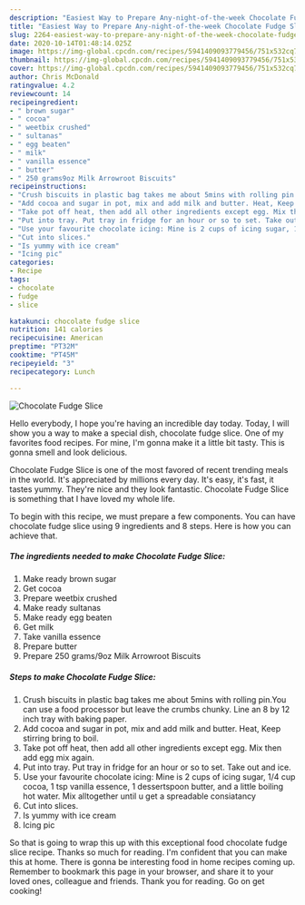 ```yaml
---
description: "Easiest Way to Prepare Any-night-of-the-week Chocolate Fudge Slice"
title: "Easiest Way to Prepare Any-night-of-the-week Chocolate Fudge Slice"
slug: 2264-easiest-way-to-prepare-any-night-of-the-week-chocolate-fudge-slice
date: 2020-10-14T01:48:14.025Z
image: https://img-global.cpcdn.com/recipes/5941409093779456/751x532cq70/chocolate-fudge-slice-recipe-main-photo.jpg
thumbnail: https://img-global.cpcdn.com/recipes/5941409093779456/751x532cq70/chocolate-fudge-slice-recipe-main-photo.jpg
cover: https://img-global.cpcdn.com/recipes/5941409093779456/751x532cq70/chocolate-fudge-slice-recipe-main-photo.jpg
author: Chris McDonald
ratingvalue: 4.2
reviewcount: 14
recipeingredient:
- " brown sugar"
- " cocoa"
- " weetbix crushed"
- " sultanas"
- " egg beaten"
- " milk"
- " vanilla essence"
- " butter"
- " 250 grams9oz Milk Arrowroot Biscuits"
recipeinstructions:
- "Crush biscuits in plastic bag takes me about 5mins with rolling pin.You can use a food processor but leave the crumbs chunky. Line an 8 by 12 inch tray with baking paper."
- "Add cocoa and sugar in pot, mix and add milk and butter. Heat, Keep stirring bring to boil."
- "Take pot off heat, then add all other ingredients except egg. Mix then add egg mix again."
- "Put into tray. Put tray in fridge for an hour or so to set. Take out and ice."
- "Use your favourite chocolate icing: Mine is 2 cups of icing sugar, 1/4 cup cocoa, 1 tsp vanilla essence, 1 dessertspoon butter, and a little boiling hot water. Mix alltogether until u get a spreadable consiatancy"
- "Cut into slices."
- "Is yummy with ice cream"
- "Icing pic"
categories:
- Recipe
tags:
- chocolate
- fudge
- slice

katakunci: chocolate fudge slice 
nutrition: 141 calories
recipecuisine: American
preptime: "PT32M"
cooktime: "PT45M"
recipeyield: "3"
recipecategory: Lunch

---
```



![Chocolate Fudge Slice](https://img-global.cpcdn.com/recipes/5941409093779456/751x532cq70/chocolate-fudge-slice-recipe-main-photo.jpg)

Hello everybody, I hope you're having an incredible day today. Today, I will show you a way to make a special dish, chocolate fudge slice. One of my favorites food recipes. For mine, I'm gonna make it a little bit tasty. This is gonna smell and look delicious.

Chocolate Fudge Slice is one of the most favored of recent trending meals in the world. It's appreciated by millions every day. It's easy, it's fast, it tastes yummy. They're nice and they look fantastic. Chocolate Fudge Slice is something that I have loved my whole life.




To begin with this recipe, we must prepare a few components. You can have chocolate fudge slice using 9 ingredients and 8 steps. Here is how you can achieve that.

<!--inarticleads1-->

##### The ingredients needed to make Chocolate Fudge Slice:

1. Make ready  brown sugar
1. Get  cocoa
1. Prepare  weetbix crushed
1. Make ready  sultanas
1. Make ready  egg beaten
1. Get  milk
1. Take  vanilla essence
1. Prepare  butter
1. Prepare  250 grams/9oz Milk Arrowroot Biscuits




<!--inarticleads2-->

##### Steps to make Chocolate Fudge Slice:

1. Crush biscuits in plastic bag takes me about 5mins with rolling pin.You can use a food processor but leave the crumbs chunky. Line an 8 by 12 inch tray with baking paper.
1. Add cocoa and sugar in pot, mix and add milk and butter. Heat, Keep stirring bring to boil.
1. Take pot off heat, then add all other ingredients except egg. Mix then add egg mix again.
1. Put into tray. Put tray in fridge for an hour or so to set. Take out and ice.
1. Use your favourite chocolate icing: Mine is 2 cups of icing sugar, 1/4 cup cocoa, 1 tsp vanilla essence, 1 dessertspoon butter, and a little boiling hot water. Mix alltogether until u get a spreadable consiatancy
1. Cut into slices.
1. Is yummy with ice cream
1. Icing pic




So that is going to wrap this up with this exceptional food chocolate fudge slice recipe. Thanks so much for reading. I'm confident that you can make this at home. There is gonna be interesting food in home recipes coming up. Remember to bookmark this page in your browser, and share it to your loved ones, colleague and friends. Thank you for reading. Go on get cooking!

